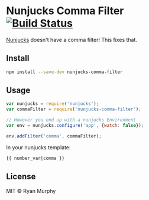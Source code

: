 # Nunjucks Comma Filter [![Build Status](https://travis-ci.org/rdmurphy/nunjucks-comma-filter.svg?branch=master)](https://travis-ci.org/rdmurphy/nunjucks-comma-filter)

[Nunjucks](https://mozilla.github.io/nunjucks/) doesn't have a comma filter! This fixes that.

## Install

```sh
npm install --save-dev nunjucks-comma-filter
```

## Usage

```js
var nunjucks = require('nunjucks');
var commaFilter = require('nunjucks-comma-filter');

// However you end up with a nunjucks Environment
var env = nunjucks.configure('app', {watch: false});

env.addFilter('comma', commaFilter);
```

In your nunjucks template:

```html
{{ number_var|comma }}
```

## License

MIT &copy; Ryan Murphy
